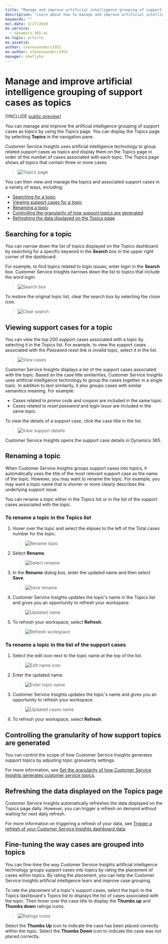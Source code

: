 ```yaml
---
title: "Manage and improve artificial intelligence grouping of support cases as topics"
description: "Learn about how to manage and improve artificial intelligence grouping of support cases as topics."
keywords: ""
ms\.date: 3/27/2019
ms.service:
  - dynamics-365-ai
ms.topic: article
ms.assetid: 
author: stevesaunders1952
ms.author: stevesaunders1952
manager: shellyha
---
```


# Manage and improve artificial intelligence grouping of support cases as topics

[!INCLUDE [public-preview](../includes/public-preview.md)]

You can manage and improve the artificial intelligence grouping of support cases as topics by using the Topics page. You can display the Topics page by selecting **Topics** in the navigation pane.

Customer Service Insights uses artificial intelligence technology to group related support cases as topics and display them on the Topics page in order of the number of cases associated with each topic. The Topics page shows all topics that contain three or more cases.

> ![Topics page](media/topics-page.png)

You can then view and manage the topics and associated support cases in a variety of ways, including:

* [Searching for a topic](#searching-for-a-topic)
* [Viewing support cases for a topic](#viewing-support-cases-for-a-topic)
* [Renaming a topic](#renaming-a-topic)
* [Controlling the granularity of how support topics are generated](#controlling-the-granularity-of-how-support-topics-are-generated)
* [Refreshing the data displayed on the Topics page](#refreshing-the-data-displayed-on-the-topics-page)

## Searching for a topic

You can narrow down the list of topics displayed on the Topics dashboard by searching for a specific keyword in the **Search** box in the upper right corner of the dashboard.

For example, to find topics related to login issues, enter *login* in the **Search** box. Customer Service Insights narrows down the list to topics that include the word *login*.

> ![Search box](media/search-box.png)

To restore the original topic list, clear the search box by selecting the close icon.

> ![Clear search](media/clear-search.png)

## Viewing support cases for a topic

You can view the top 200 support cases associated with a topic by selecting it in the Topics list. For example, to view the support cases associated with the *Password reset link is invalid* topic, select it in the list.

> ![View cases](media/view-cases.png)

Customer Service Insights displays a list of the support cases associated with the topic. Based on the case title similarities, Customer Service Insights uses artificial intelligence technology to group the cases together in a single topic. In addition to text similarity, it also groups cases with similar semantics meaning. For example:

* Cases related to *promo code* and *coupon* are included in the same topic.
* Cases related to *reset password* and *login issue* are included in the same topic.

To view the details of a support case, click the case title in the list.

> ![View support details](media/view-support-details.png)

Customer Service Insights opens the support case details in Dynamics 365.

## Renaming a topic

When Customer Service Insights groups support cases into topics, it automatically uses the title of the most relevant support case as the name of the topic. However, you may want to rename the topic. For example, you may want a topic name that is shorter or more clearly describes the underlying support issue.

You can rename a topic either in the Topics list or in the list of the support cases associated with the topic.

### To rename a topic in the Topics list

1. Hover over the topic and select the elipses to the left of the Total cases number for the topic.

   > ![Rename topic](media/rename-topic.png)

2. Select **Rename**.

   > ![Select rename](media/select-rename.png)

3. In the **Rename** dialog box, enter the updated name and then select **Save**.

   > ![Save rename](media/save-rename.png)

4. Customer Service Insights updates the topic's name in the Topics list and gives you an opportunity to refresh your workspace.

   > ![Updated name](media/updated-name.png)

5. To refresh your workspace, select **Refresh**.

   > ![Refresh workspace](media/refresh-workspace.png)

### To rename a topic in the list of the support cases

1. Select the edit icon next to the topic name at the top of the list.

   > ![Edit name icon](media/edit-name-icon.png)

2. Enter the updated name.

   > ![Enter topic name](media/enter-topic-name.png)

3. Customer Service Insights updates the topic's name and gives you an opportunity to refresh your workspace.

   > ![Updated cases name](media/updated-cases-name.png)

4. To refresh your workspace, select **Refresh**.

## Controlling the granularity of how support topics are generated

You can control the scope of how Customer Service Insights generates support topics by adjusting topic granularity settings.

For more information, see [Set the granularity of how Customer Service Insights generates customer service topics](granularity.md).

## Refreshing the data displayed on the Topics page

Customer Service Insights automatically refreshes the data displayed on the Topics page daily. However, you can trigger a refresh on demand without waiting for next daily refresh.

For more information on triggering a refresh of your data, see [Trigger a refresh of your Customer Service Insights dashboard data](trigger-refresh.md).

## Fine-tuning the way cases are grouped into topics

You can fine-time the way Customer Service Insights artificial intelligence technology groups support cases into topics by rating the placement of cases within topics. By rating the placement, you can help the Customer Service Insights artificial intelligence learn and improve case grouping.

To rate the placement of a topic's support cases, select the topic in the Topics dashboard's Topics list to displays the list of cases associated with the topic. Then hover over the case title to display the **Thumbs up** and **Thumbs down** ratings icons.

> ![Ratings icons](media/ratings-icons.png)

Select the **Thumbs Up** icon to indicate the case has been placed correctly within the topic. Select the **Thumbs Down** icon to indicate the case was not placed correctly.
